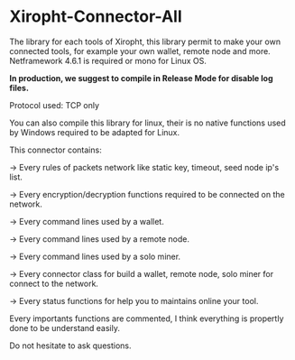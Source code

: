 # Xiropht-Connector-All

The library for each tools of Xiropht, this library permit to make your own connected tools, for example your own wallet, remote node and more. Netframework 4.6.1 is required or mono for Linux OS.

**In production, we suggest to compile in Release Mode for disable log files.**

Protocol used: TCP only

You can also compile this library for linux, their is no native functions used by Windows required to be adapted for Linux.

This connector contains:

-> Every rules of packets network like static key, timeout, seed node ip's list.

-> Every encryption/decryption functions required to be connected on the network.

-> Every command lines used by a wallet.

-> Every command lines used by a remote node.

-> Every command lines used by a solo miner.

-> Every connector class for build a wallet, remote node, solo miner for connect to the network.

-> Every status functions for help you to maintains online your tool.

Every importants functions are commented, I think everything is propertly done to be understand easily.

Do not hesitate to ask questions.
